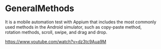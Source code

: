 # GeneralMethods
 It is a mobile automation test with Appium that includes the most commonly used methods in the Android simulator, such as copy-paste method, rotation methods, scroll, swipe, and drag and drop.

 https://www.youtube.com/watch?v=dz3tc9Aua9M 

